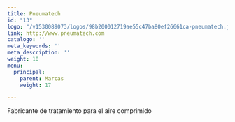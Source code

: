 ```yaml
---
title: Pneumatech
id: "13"
logo: "/v1530089073/logos/98b200012719ae55c47ba80ef26661ca-pneumatech.jpg"
link: http://www.pneumatech.com
catalogo: ''
meta_keywords: ''
meta_description: ''
weight: 10
menu:
  principal:
    parent: Marcas
    weight: 17

---
```

<p>Fabricante de tratamiento para el aire comprimido</p>